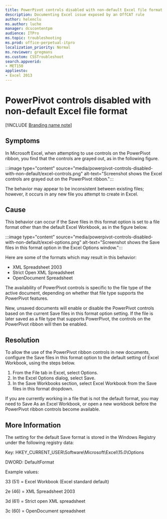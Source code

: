 ```yaml
---
title: PowerPivot controls disabled with non-default Excel file format
description: Documenting Excel issue exposed by an OffCAT rule
author: helenclu
ms.author: luche
manager: dcscontentpm
audience: ITPro 
ms.topic: troubleshooting 
ms.prod: office-perpetual-itpro
localization_priority: Normal
ms.reviewer: gregmans
ms.custom: CSSTroubleshoot
search.appverid: 
- MET150
appliesto:
- Excel 2013
---
```


# PowerPivot controls disabled with non-default Excel file format

[!INCLUDE [Branding name note](../../../includes/branding-name-note.md)]

##  Symptoms

In Microsoft Excel, when attempting to use controls on the PowerPivot ribbon, you find that the controls are grayed out, as in the following figure.

:::image type="content" source="media/powerpivot-controls-disabled-with-non-default/excel-controls.png" alt-text="Screenshot shows the Excel controls are grayed out on the PowerPivot ribbon.":::

The behavior may appear to be inconsistent between existing files; however, it occurs in any new file you attempt to create in Excel.

##  Cause

This behavior can occur if the Save files in this format option is set to a file format other than the default Excel Workbook, as in the figure below.

:::image type="content" source="media/powerpivot-controls-disabled-with-non-default/excel-options.png" alt-text="Screenshot shows the Save files in this format option in the Excel Options window.":::

Here are some of the formats which may result in this behavior:


- XML Spreadsheet 2003   
- Strict Open XML Spreadsheet   
- OpenDocument Spreadsheet   

The availability of PowerPivot controls is specific to the file type of the active document, depending on whether that file type supports the PowerPivot features.

New, unsaved documents will enable or disable the PowerPivot controls based on the current Save files in this format option setting. If the file is later saved as a file type that supports PowerPivot, the controls on the PowerPivot ribbon will then be enabled.

##  Resolution

To allow the use of the PowerPivot ribbon controls in new documents, configure the Save files in this format option to the default setting of Excel Workbook, using the steps below.


1. From the File tab in Excel, select Options.   
2. In the Excel Options dialog, select Save.   
3. In the Save Workbooks section, select Excel Workbook from the Save files in this format dropdown.   

If you are currently working in a file that is not the default format, you may need to Save As an Excel Workbook, or open a new workbook before the PowerPivot ribbon controls become available.

##  More Information

The setting for the default Save format is stored in the Windows Registry under the following registry data:

Key: HKEY_CURRENT_USER\Software\Microsoft\Excel\15.0\Options

DWORD: DefaultFormat

Example values:

33 (51) = Excel Workbook (Excel standard default)

2e (46) = XML Spreadsheet 2003

3d (61) = Strict open XML spreadsheet

3c (60) = OpenDocument spreadsheet